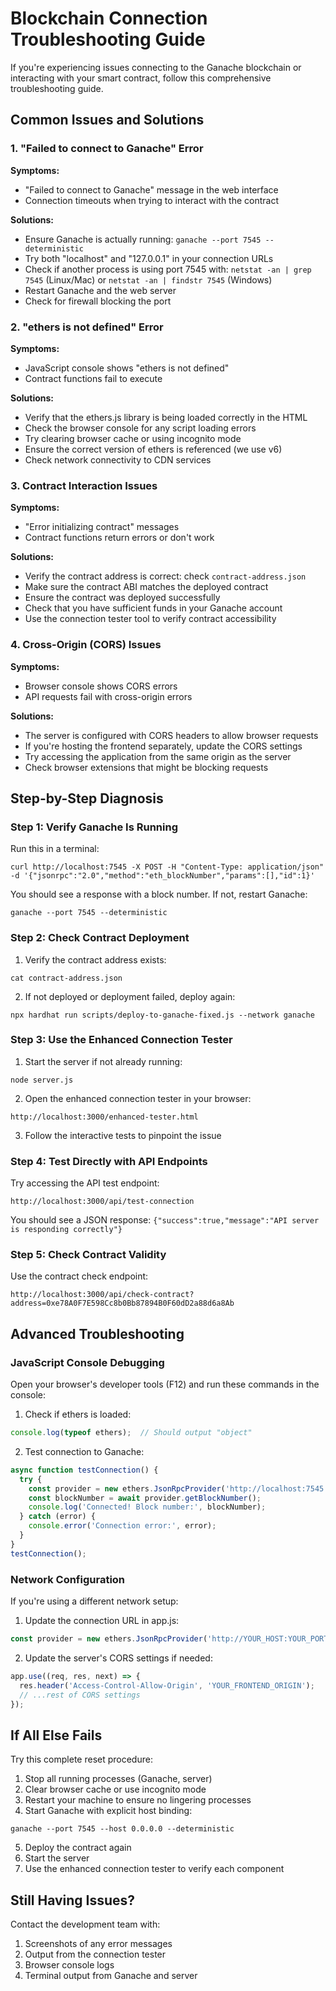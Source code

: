 # Blockchain Connection Troubleshooting Guide

If you're experiencing issues connecting to the Ganache blockchain or interacting with your smart contract, follow this comprehensive troubleshooting guide.

## Common Issues and Solutions

### 1. "Failed to connect to Ganache" Error

**Symptoms:**
- "Failed to connect to Ganache" message in the web interface
- Connection timeouts when trying to interact with the contract

**Solutions:**
- Ensure Ganache is actually running: `ganache --port 7545 --deterministic`
- Try both "localhost" and "127.0.0.1" in your connection URLs
- Check if another process is using port 7545 with: `netstat -an | grep 7545` (Linux/Mac) or `netstat -an | findstr 7545` (Windows)
- Restart Ganache and the web server
- Check for firewall blocking the port

### 2. "ethers is not defined" Error

**Symptoms:**
- JavaScript console shows "ethers is not defined" 
- Contract functions fail to execute

**Solutions:**
- Verify that the ethers.js library is being loaded correctly in the HTML
- Check the browser console for any script loading errors
- Try clearing browser cache or using incognito mode
- Ensure the correct version of ethers is referenced (we use v6)
- Check network connectivity to CDN services

### 3. Contract Interaction Issues

**Symptoms:**
- "Error initializing contract" messages
- Contract functions return errors or don't work

**Solutions:**
- Verify the contract address is correct: check `contract-address.json`
- Make sure the contract ABI matches the deployed contract
- Ensure the contract was deployed successfully
- Check that you have sufficient funds in your Ganache account
- Use the connection tester tool to verify contract accessibility

### 4. Cross-Origin (CORS) Issues

**Symptoms:**
- Browser console shows CORS errors
- API requests fail with cross-origin errors

**Solutions:**
- The server is configured with CORS headers to allow browser requests
- If you're hosting the frontend separately, update the CORS settings
- Try accessing the application from the same origin as the server
- Check browser extensions that might be blocking requests

## Step-by-Step Diagnosis

### Step 1: Verify Ganache Is Running

Run this in a terminal:
```
curl http://localhost:7545 -X POST -H "Content-Type: application/json" -d '{"jsonrpc":"2.0","method":"eth_blockNumber","params":[],"id":1}'
```

You should see a response with a block number. If not, restart Ganache:
```
ganache --port 7545 --deterministic
```

### Step 2: Check Contract Deployment

1. Verify the contract address exists:
```
cat contract-address.json
```

2. If not deployed or deployment failed, deploy again:
```
npx hardhat run scripts/deploy-to-ganache-fixed.js --network ganache
```

### Step 3: Use the Enhanced Connection Tester

1. Start the server if not already running:
```
node server.js
```

2. Open the enhanced connection tester in your browser:
```
http://localhost:3000/enhanced-tester.html
```

3. Follow the interactive tests to pinpoint the issue

### Step 4: Test Directly with API Endpoints

Try accessing the API test endpoint:
```
http://localhost:3000/api/test-connection
```

You should see a JSON response: `{"success":true,"message":"API server is responding correctly"}`

### Step 5: Check Contract Validity

Use the contract check endpoint:
```
http://localhost:3000/api/check-contract?address=0xe78A0F7E598Cc8b0Bb87894B0F60dD2a88d6a8Ab
```

## Advanced Troubleshooting

### JavaScript Console Debugging

Open your browser's developer tools (F12) and run these commands in the console:

1. Check if ethers is loaded:
```javascript
console.log(typeof ethers);  // Should output "object"
```

2. Test connection to Ganache:
```javascript
async function testConnection() {
  try {
    const provider = new ethers.JsonRpcProvider('http://localhost:7545');
    const blockNumber = await provider.getBlockNumber();
    console.log('Connected! Block number:', blockNumber);
  } catch (error) {
    console.error('Connection error:', error);
  }
}
testConnection();
```

### Network Configuration

If you're using a different network setup:

1. Update the connection URL in app.js:
```javascript
const provider = new ethers.JsonRpcProvider('http://YOUR_HOST:YOUR_PORT');
```

2. Update the server's CORS settings if needed:
```javascript
app.use((req, res, next) => {
  res.header('Access-Control-Allow-Origin', 'YOUR_FRONTEND_ORIGIN');
  // ...rest of CORS settings
});
```

## If All Else Fails

Try this complete reset procedure:

1. Stop all running processes (Ganache, server)
2. Clear browser cache or use incognito mode
3. Restart your machine to ensure no lingering processes
4. Start Ganache with explicit host binding:
```
ganache --port 7545 --host 0.0.0.0 --deterministic
```
5. Deploy the contract again
6. Start the server
7. Use the enhanced connection tester to verify each component

## Still Having Issues?

Contact the development team with:
1. Screenshots of any error messages
2. Output from the connection tester
3. Browser console logs
4. Terminal output from Ganache and server